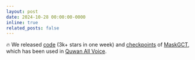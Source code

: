 ```yaml
---
layout: post
date: 2024-10-28 00:00:00-0000
inline: true
related_posts: false
---
```


🔥 We released [code](https://github.com/open-mmlab/Amphion/blob/main/models/tts/maskgct) (3k+ stars in one week) and [checkpoints](https://huggingface.co/amphion/maskgct) of [MaskGCT](https://arxiv.org/abs/2409.00750), which has been used in [Quwan All Voice](https://voice.funnycp.com/#/).
